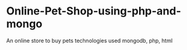 # Online-Pet-Shop-using-php-and-mongo
An online store to buy pets technologies used mongodb, php, html
